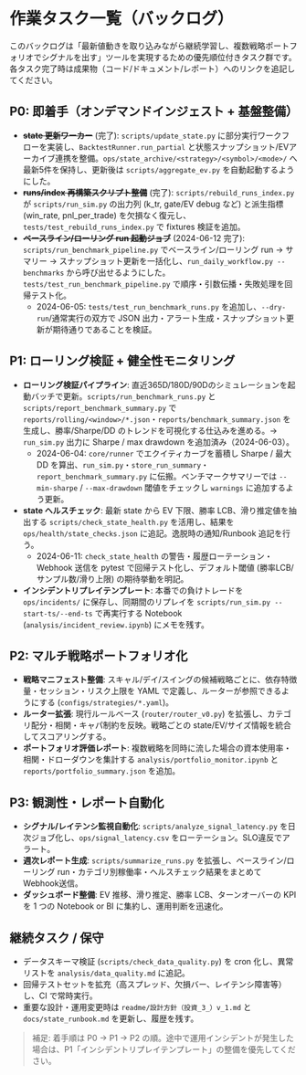 # 作業タスク一覧（バックログ）

このバックログは「最新値動きを取り込みながら継続学習し、複数戦略ポートフォリオでシグナルを出す」ツールを実現するための優先順位付きタスク群です。各タスク完了時は成果物（コード/ドキュメント/レポート）へのリンクを追記してください。

## P0: 即着手（オンデマンドインジェスト + 基盤整備）
- ~~**state 更新ワーカー**~~ (完了): `scripts/update_state.py` に部分実行ワークフローを実装し、`BacktestRunner.run_partial` と状態スナップショット/EVアーカイブ連携を整備。`ops/state_archive/<strategy>/<symbol>/<mode>/` へ最新5件を保持し、更新後は `scripts/aggregate_ev.py` を自動起動するようにした。
- ~~**runs/index 再構築スクリプト整備**~~ (完了): `scripts/rebuild_runs_index.py` が `scripts/run_sim.py` の出力列 (k_tr, gate/EV debug など) と派生指標 (win_rate, pnl_per_trade) を欠損なく復元し、`tests/test_rebuild_runs_index.py` で fixtures 検証を追加。
- ~~**ベースライン/ローリング run 起動ジョブ**~~ (2024-06-12 完了): `scripts/run_benchmark_pipeline.py` でベースライン/ローリング run → サマリー → スナップショット更新を一括化し、`run_daily_workflow.py --benchmarks` から呼び出せるようにした。`tests/test_run_benchmark_pipeline.py` で順序・引数伝播・失敗処理を回帰テスト化。
  - 2024-06-05: `tests/test_run_benchmark_runs.py` を追加し、`--dry-run`/通常実行の双方で JSON 出力・アラート生成・スナップショット更新が期待通りであることを検証。

## P1: ローリング検証 + 健全性モニタリング
- **ローリング検証パイプライン**: 直近365D/180D/90Dのシミュレーションを起動バッチで更新。`scripts/run_benchmark_runs.py` と `scripts/report_benchmark_summary.py` で `reports/rolling/<window>/*.json`・`reports/benchmark_summary.json` を生成し、勝率/Sharpe/DD のトレンドを可視化する仕込みを進める。→ `run_sim.py` 出力に Sharpe / max drawdown を追加済み（2024-06-03）。
  - 2024-06-04: `core/runner` でエクイティカーブを蓄積し Sharpe / 最大DD を算出、`run_sim.py`・`store_run_summary`・`report_benchmark_summary.py` に伝搬。ベンチマークサマリーでは `--min-sharpe` / `--max-drawdown` 閾値をチェックし `warnings` に追加するよう更新。
- **state ヘルスチェック**: 最新 state から EV 下限、勝率 LCB、滑り推定値を抽出する `scripts/check_state_health.py` を活用し、結果を `ops/health/state_checks.json` に追記。逸脱時の通知/Runbook 追記を行う。
  - 2024-06-11: `check_state_health` の警告・履歴ローテーション・Webhook 送信を pytest で回帰テスト化し、デフォルト閾値 (勝率LCB/サンプル数/滑り上限) の期待挙動を明記。
- **インシデントリプレイテンプレート**: 本番での負けトレードを `ops/incidents/` に保存し、同期間のリプレイを `scripts/run_sim.py --start-ts/--end-ts` で再実行する Notebook (`analysis/incident_review.ipynb`) にメモを残す。

## P2: マルチ戦略ポートフォリオ化
- **戦略マニフェスト整備**: スキャル/デイ/スイングの候補戦略ごとに、依存特徴量・セッション・リスク上限を YAML で定義し、ルーターが参照できるようにする (`configs/strategies/*.yaml`)。
- **ルーター拡張**: 現行ルールベース (`router/router_v0.py`) を拡張し、カテゴリ配分・相関・キャパ制約を反映。戦略ごとの state/EV/サイズ情報を統合してスコアリングする。
- **ポートフォリオ評価レポート**: 複数戦略を同時に流した場合の資本使用率・相関・ドローダウンを集計する `analysis/portfolio_monitor.ipynb` と `reports/portfolio_summary.json` を追加。

## P3: 観測性・レポート自動化
- **シグナル/レイテンシ監視自動化**: `scripts/analyze_signal_latency.py` を日次ジョブ化し、`ops/signal_latency.csv` をローテーション。SLO違反でアラート。
- **週次レポート生成**: `scripts/summarize_runs.py` を拡張し、ベースライン/ローリング run・カテゴリ別稼働率・ヘルスチェック結果をまとめて Webhook送信。
- **ダッシュボード整備**: EV 推移、滑り推定、勝率 LCB、ターンオーバーの KPI を 1 つの Notebook or BI に集約し、運用判断を迅速化。

## 継続タスク / 保守
- データスキーマ検証 (`scripts/check_data_quality.py`) を cron 化し、異常リストを `analysis/data_quality.md` に追記。
- 回帰テストセットを拡充（高スプレッド、欠損バー、レイテンシ障害等）し、CI で常時実行。
- 重要な設計・運用変更時は `readme/設計方針（投資_3_）v_1.md` と `docs/state_runbook.md` を更新し、履歴を残す。

> 補足: 着手順は P0 → P1 → P2 の順。途中で運用インシデントが発生した場合は、P1「インシデントリプレイテンプレート」の整備を優先してください。
